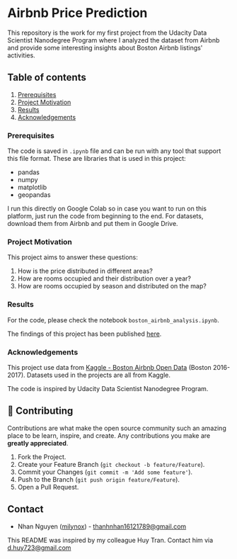 # Airbnb Price Prediction

This repository is the work for my first project from the Udacity Data Scientist Nanodegree Program where I analyzed the dataset from Airbnb and provide some interesting insights about Boston Airbnb listings' activities.

## Table of contents

1. [Prerequisites](#prerequisites)
2. [Project Motivation](#motivation)
3. [Results](#results)
4. [Acknowledgements](#acknowledgements)

### Prerequisites <a name="prerequisites"></a>

The code is saved in `.ipynb` file and can be run with any tool that support this file format.
These are libraries that is used in this project:

- pandas
- numpy
- matplotlib
- geopandas

I run this directly on Google Colab so in case you want to run on this platform, just run the code from beginning to the end. For datasets, download them from Airbnb and put them in Google Drive.
### Project Motivation <a name="motivation"></a>

This project aims to answer these questions:

1. How is the price distributed in different areas? 
2. How are rooms occupied and their distribution over a year?
3. How are rooms occupied by season and distributed on the map?

### Results <a name="results"></a>

For the code, please check the notebook `boston_airbnb_analysis.ipynb`.

The findings of this project has been published [here]().

### Acknowledgements <a name="acknowledgements"></a>

This project use data from [Kaggle - Boston Airbnb Open Data](https://www.kaggle.com/datasets/airbnb/boston) (Boston 2016-2017). Datasets used in the projects are all from Kaggle.

The code is inspired by Udacity Data Scientist Nanodegree Program.

## :hammer: Contributing

Contributions are what make the open source community such an amazing place to be learn, inspire, and create. Any contributions you make are **greatly appreciated**.

1. Fork the Project.
2. Create your Feature Branch (`git checkout -b feature/Feature`).
3. Commit your Changes (`git commit -m 'Add some feature'`).
4. Push to the Branch (`git push origin feature/Feature`).
5. Open a Pull Request.

## Contact

- Nhan Nguyen ([milynox](https://github.com/milynox)) - thanhnhan16121789@gmail.com

This README was inspired by my colleague Huy Tran. Contact him via d.huy723@gmail.com